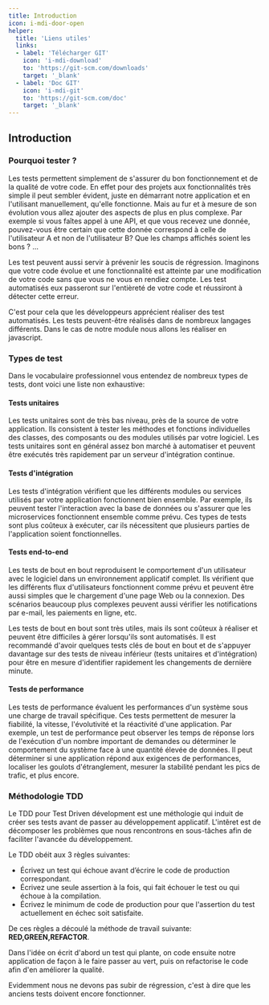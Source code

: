 ```yaml
---
title: Introduction
icon: i-mdi-door-open
helper:
  title: 'Liens utiles'
  links:
  - label: 'Télécharger GIT'
    icon: 'i-mdi-download'
    to: 'https://git-scm.com/downloads'
    target: '_blank'
  - label: 'Doc GIT'
    icon: 'i-mdi-git'
    to: 'https://git-scm.com/doc'
    target: '_blank'
---
```


## Introduction

### Pourquoi tester ?

Les tests permettent simplement de s'assurer du bon fonctionnement et de la qualité de votre code. En effet pour des projets aux fonctionnalités très simple il peut sembler évident, juste en démarrant notre application et en l'utilisant manuellement, qu'elle fonctionne. Mais au fur et à mesure de son évolution vous allez ajouter des aspects de plus en plus complexe. Par exemple si vous faîtes appel à une API, et que vous recevez une donnée, pouvez-vous être certain que cette donnée correspond à celle de l'utilisateur A et non de l'utilisateur B? Que les champs affichés soient les bons ? ...

Les test peuvent aussi servir à prévenir les soucis de régression. Imaginons que votre code évolue et une fonctionnalité est atteinte par une modification de votre code sans que vous ne vous en rendiez compte. Les test automatisés eux passeront sur l'entièreté de votre code et réussiront à détecter cette erreur.

C'est pour cela que les développeurs apprécient réaliser des test automatisés. Les tests peuvent-être réalisés dans de nombreux langages différents. Dans le cas de notre module nous allons les réaliser en javascript.

### Types de test

Dans le vocabulaire professionnel vous entendez de nombreux types de tests, dont voici une liste non exhaustive:

#### Tests unitaires

Les tests unitaires sont de très bas niveau, près de la source de votre application. Ils consistent à tester les méthodes et fonctions individuelles des classes, des composants ou des modules utilisés par votre logiciel. Les tests unitaires sont en général assez bon marché à automatiser et peuvent être exécutés très rapidement par un serveur d'intégration continue.

#### Tests d'intégration

Les tests d'intégration vérifient que les différents modules ou services utilisés par votre application fonctionnent bien ensemble. Par exemple, ils peuvent tester l'interaction avec la base de données ou s'assurer que les microservices fonctionnent ensemble comme prévu. Ces types de tests sont plus coûteux à exécuter, car ils nécessitent que plusieurs parties de l'application soient fonctionnelles.

#### Tests end-to-end

Les tests de bout en bout reproduisent le comportement d'un utilisateur avec le logiciel dans un environnement applicatif complet. Ils vérifient que les différents flux d'utilisateurs fonctionnent comme prévu et peuvent être aussi simples que le chargement d'une page Web ou la connexion. Des scénarios beaucoup plus complexes peuvent aussi vérifier les notifications par e-mail, les paiements en ligne, etc.

Les tests de bout en bout sont très utiles, mais ils sont coûteux à réaliser et peuvent être difficiles à gérer lorsqu'ils sont automatisés. Il est recommandé d'avoir quelques tests clés de bout en bout et de s'appuyer davantage sur des tests de niveau inférieur (tests unitaires et d'intégration) pour être en mesure d'identifier rapidement les changements de dernière minute.

#### Tests de performance

Les tests de performance évaluent les performances d'un système sous une charge de travail spécifique. Ces tests permettent de mesurer la fiabilité, la vitesse, l'évolutivité et la réactivité d'une application. Par exemple, un test de performance peut observer les temps de réponse lors de l'exécution d'un nombre important de demandes ou déterminer le comportement du système face à une quantité élevée de données. Il peut déterminer si une application répond aux exigences de performances, localiser les goulots d'étranglement, mesurer la stabilité pendant les pics de trafic, et plus encore.

### Méthodologie TDD

Le TDD pour Test Driven dévelopment est une méthologie qui induit de créer ses tests avant de passer au développement applicatif. L'intêret est de décomposer les problèmes que nous rencontrons en sous-tâches afin de faciliter l'avancée du développement.

Le TDD obéit aux 3 règles suivantes:

- Écrivez un test qui échoue avant d’écrire le code de production correspondant.
- Écrivez une seule assertion à la fois, qui fait échouer le test ou qui échoue à la compilation.
- Écrivez le minimum de code de production pour que l'assertion du test actuellement en échec soit satisfaite.

De ces règles a découlé la méthode de travail suivante: **RED,GREEN,REFACTOR**.

Dans l'idée on écrit d'abord un test qui plante, on code ensuite notre application de façon à le faire passer au vert, puis on refactorise le code afin d'en améliorer la qualité.

Evidemment nous ne devons pas subir de régression, c'est à dire que les anciens tests doivent encore fonctionner.
